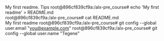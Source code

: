 My first readme. Tips
root@896cf839cf9a:/alx-pre_course# echo 'My first readme' > README.md                                                                 
root@896cf839cf9a:/alx-pre_course# cat README.md                                                                                      
My first readme 
root@896cf839cf9a:/alx-pre_course# git config --global user.email "you@example.com"
root@896cf839cf9a:/alx-pre_course# git config --global user.name "Tegene"
